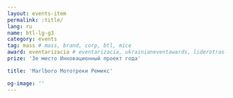 ```yaml
---
layout: events-item
permalink: :title/
lang: ru
name: btl-lg-g3
category: events
tag: mass # mass, brand, corp, btl, mice
award: eventarizacia # eventarizacia, ukrainianeventawards, liderotrasli
prize: '3е место Инновационный проект года'

title: 'Marlboro Мототреки Ремикс'

og-image: ''
---
```

